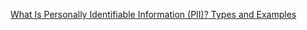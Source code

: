 
[What Is Personally Identifiable Information (PII)? Types and Examples](https://www.investopedia.com/terms/p/personally-identifiable-information-pii.asp)
